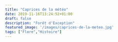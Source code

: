 ```yaml
---
title: "Caprices de la météo"
date: 2019-11-16T13:24:52+01:00
draft: false
description: "Forêt d'Exception"
featured_image: '/images/caprices-de-la-meteo.jpg'
tags: ["Flore","Histoire"]
---
```


